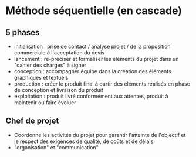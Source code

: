 # Méthode séquentielle (en cascade)

## 5 phases
- initialisation : prise de contact / analyse projet / de la proposition commerciale à l'acceptation du devis
- lancement : re-préciser et formaliser les éléments du projet dans un "cahier des charges" à signer
- conception : accompagner équipe dans la création des éléments graphiques et textuels
- production : créer le produit final à partir des éléments réalisés en phase de conception et livraison du produit
- exploitation : produit livré conformément aux attentes, produit à maintenir ou faire évoluer

## Chef de projet
- Coordonne les activités du projet pour garantir l'atteinte de l'objectif et le respect des exigences de qualité, de coûts et de délais.
- "organisation" et "communication"
